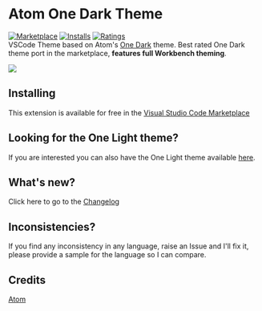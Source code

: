 # Atom One Dark Theme

[![Marketplace](https://vsmarketplacebadge.apphb.com/version/akamud.vscode-theme-onedark.svg)](https://marketplace.visualstudio.com/items/akamud.vscode-theme-onedark) [![Installs](https://vsmarketplacebadge.apphb.com/installs/akamud.vscode-theme-onedark.svg)](https://marketplace.visualstudio.com/items/akamud.vscode-theme-onedark) [![Ratings](https://vsmarketplacebadge.apphb.com/rating-short/akamud.vscode-theme-onedark.svg)](https://marketplace.visualstudio.com/items/akamud.vscode-theme-onedark)  
VSCode Theme based on Atom's [One Dark](https://github.com/atom/one-dark-syntax) theme. Best rated One Dark theme port in the marketplace, **features full Workbench theming**.

![](https://raw.githubusercontent.com/akamud/vscode-theme-onedark/master/screenshots/preview.png)

## Installing

This extension is available for free in the [Visual Studio Code Marketplace](https://marketplace.visualstudio.com/items/akamud.vscode-theme-onedark)  

## Looking for the One Light theme?

If you are interested you can also have the One Light theme available [here](https://github.com/akamud/vscode-theme-onelight).

## What's new?

Click here to go to the [Changelog](https://github.com/akamud/vscode-theme-onedark/blob/master/CHANGELOG.md)

## Inconsistencies?

If you find any inconsistency in any language, raise an Issue and I'll fix it, please provide a sample for the language so I can compare. 

## Credits

[Atom](https://github.com/atom)